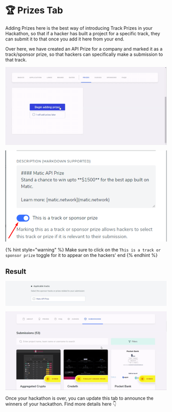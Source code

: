# 🏆 Prizes Tab

Adding Prizes here is the best way of introducing Track Prizes in your Hackathon, so that if a hacker has built a project for a specific track, they can submit it to that once you add it here from your end.

Over here, we have created an API Prize for a company and marked it as a track/sponsor prize, so that hackers can specifically make a submission to that track.

![Click on Begin Adding Przies](../../.gitbook/assets/prize.gif)

![](<../../.gitbook/assets/image (12).png>)

{% hint style="warning" %}
Make sure to click on the `This is a track or sponsor prize` toggle for it to appear on the hackers' end
{% endhint %}

## Result

![This is how it will look on the hackers' end while they submit their project](<../../.gitbook/assets/image (13).png>)

![Filtering projects on the basis of the Tracks (Hackathon Submission Page)](<../../.gitbook/assets/filters (1).gif>)

Once your hackathon is over, you can update this tab to announce the winners of your hackathon. Find more details here 👇


